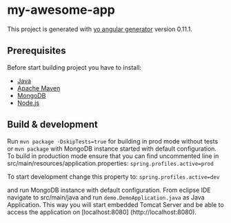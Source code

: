 # my-awesome-app

This project is generated with [yo angular generator](https://github.com/yeoman/generator-angular)
version 0.11.1.

## Prerequisites

Before start building project you have to install:

- [Java](http://www.oracle.com/technetwork/java/javase/downloads)
- [Apache Maven](https://maven.apache.org/download.cgi)
- [MongoDB](https://www.mongodb.org/downloads)
- [Node.js](https://nodejs.org/download/">)
 

## Build & development

Run `mvn package -DskipTests=true` for building in prod mode without tests or `mvn package` with MongoDB instance started with default configuration. To build in production mode ensure that you can find uncommented line in src/main/resources/application.properties:
`spring.profiles.active=prod`

To start development change this property to:
`spring.profiles.active=dev`

and run MongoDB instance with default configuration. From eclipse IDE navigate to src/main/java and run `demo.DemoApplication.java` as Java Application. This way you will start embedded Tomcat Server and be able to access the application on [localhost:8080] (http://localhost:8080).

